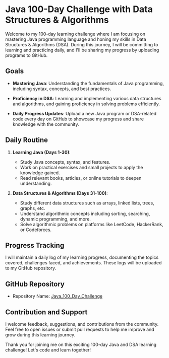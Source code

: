 # Java 100-Day Challenge with Data Structures & Algorithms

Welcome to my 100-day learning challenge where I am focusing on mastering Java programming language and honing my skills in Data Structures & Algorithms (DSA). During this journey, I will be committing to learning and practicing daily, and I'll be sharing my progress by uploading programs to GitHub.

## Goals
- **Mastering Java**: Understanding the fundamentals of Java programming, including syntax, concepts, and best practices.

- **Proficiency in DSA**: Learning and implementing various data structures and algorithms, and gaining proficiency in solving problems efficiently.

- **Daily Progress Updates**: Upload a new Java program or DSA-related code every day on GitHub to showcase my progress and share knowledge with the community.

## Daily Routine
1. **Learning Java (Days 1-30)**:
   - Study Java concepts, syntax, and features.
   - Work on practical exercises and small projects to apply the knowledge gained.
   - Read relevant books, articles, or online tutorials to deepen understanding.

2. **Data Structures & Algorithms (Days 31-100)**:
   - Study different data structures such as arrays, linked lists, trees, graphs, etc.
   - Understand algorithmic concepts including sorting, searching, dynamic programming, and more.
   - Solve algorithmic problems on platforms like LeetCode, HackerRank, or Codeforces.

## Progress Tracking
I will maintain a daily log of my learning progress, documenting the topics covered, challenges faced, and achievements. These logs will be uploaded to my GitHub repository.

## GitHub Repository
- Repository Name: [Java_100_Day_Challenge](https://github.com/syedtasavour/Java_100_Day_Challenge)

## Contribution and Support
I welcome feedback, suggestions, and contributions from the community. Feel free to open issues or submit pull requests to help me improve and grow during this learning journey.

Thank you for joining me on this exciting 100-day Java and DSA learning challenge! Let's code and learn together!
